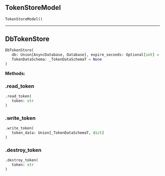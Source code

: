 #


## TokenStoreModel
```python 
TokenStoreModel()
```



----


## DbTokenStore
```python 
DbTokenStore(
   db: Union[AsyncDatabase, Database], expire_seconds: Optional[int] = 60*60*24*3,
   TokenDataSchema: _TokenDataSchemaT = None
)
```




**Methods:**


### .read_token
```python
.read_token(
   token: str
)
```


### .write_token
```python
.write_token(
   token_data: Union[_TokenDataSchemaT, dict]
)
```


### .destroy_token
```python
.destroy_token(
   token: str
)
```

